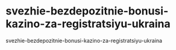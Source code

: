 # svezhie-bezdepozitnie-bonusi-kazino-za-registratsiyu-ukraina
svezhie-bezdepozitnie-bonusi-kazino-za-registratsiyu-ukraina
